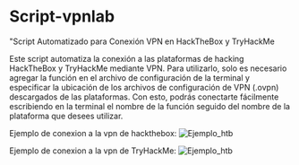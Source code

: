 # Script-vpnlab
"Script Automatizado para Conexión VPN en HackTheBox y TryHackMe

Este script automatiza la conexión a las plataformas de hacking HackTheBox y TryHackMe mediante VPN. Para utilizarlo, solo es necesario agregar la función en el archivo de configuración de la terminal y especificar la ubicación de los archivos de configuración de VPN (.ovpn) descargados de las plataformas. Con esto, podrás conectarte fácilmente escribiendo en la terminal el nombre de la función seguido del nombre de la plataforma que desees utilizar.

Ejemplo de conexion a la vpn de hackthebox:
![Ejemplo_htb](https://githubraw.com/H4ckM1nd/Script-vpnlab/main/Capturas/vpnlab%20htb.png)

Ejemplo de conexion a la vpn de TryHackMe:
![Ejemplo_htb](https://githubraw.com/H4ckM1nd/Script-vpnlab/main/Capturas/vpnlabthm.png)

